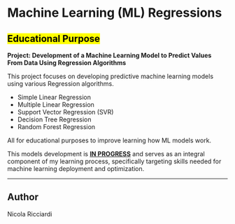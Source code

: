 # Machine Learning (ML) Regressions
## <mark>Educational Purpose</mark>

**Project: Development of a Machine Learning Model to Predict Values From Data Using Regression Algorithms**

This project focuses on developing predictive machine learning models using various Regression algorithms.
- Simple Linear Regression
- Multiple Linear Regression
- Support Vector Regression (SVR)
- Decision Tree Regression
- Random Forest Regression

All for educational purposes to improve learning how ML models work.

This models development is <strong><ins>IN PROGRESS</ins></strong> and serves as an integral component of my learning process, specifically targeting skills needed for machine learning deployment and optimization.

---
## Author
Nicola Ricciardi
